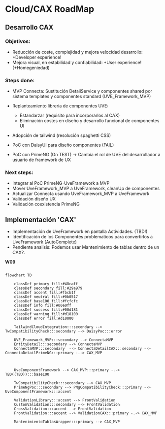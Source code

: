 # Cloud/CAX RoadMap

## Desarrollo CAX

### Objetivos:

- Reducción de coste, complejidad y mejora velocidad desarrollo: +Developer experience!
- Mejora visual, en estabilidad y confiabilidad: +User experience! (+Homegeniedad)

### Steps done:

- MVP Connecta: Sustitución DetailService y componentes shared por sistema templates y componentes standard (UVE_Framework_MVP)

- Replanteamiento libreria de componentes UVE:

  - Estandarzar (requisito para incorporarlos al CAX)
  - Eliminación costes en diseño y desarrollo funcional de componentes UI

- Adopción de tailwind (resolución spaghetti CSS)
- PoC con DaisyUI para diseño componentes (FAIL)
- PoC con PrimeNG (On TEST) -> Cambia el rol de UVE del desarrollador a usuario de framework de UX

### Next steps:

- Integrar al PoC PrimeNG-UveFramework a MVP
- Mover UveFramework_MVP a UveFramework, cleanUp de componentes
- Actualizar Connecta usando UveFramework_MVP a UveFramework
- Validación diseño UX
- Validación coexistencia PrimeNG

## Implementación 'CAX'

- Implementación de UveFramework en pantalla Actividades. (TBD!)
- Identificación de los Componentes problematicos para convertirlos a UveFramework (AutoComplete)
- Pendiente analisis: Podemos usar Mantenimiento de tablas dentro de un CAX?.

**W09**

```mermaid

flowchart TD

    classDef primary fill:#48caff
    classDef secondary fill:#29a979
    classDef accent fill:#fbcb1f
    classDef neutral fill:#0b0517
    classDef base100 fill:#fcfcfc
    classDef info fill:#00e0ff
    classDef success fill:#00d181
    classDef warning fill:#d18100
    classDef error fill:#d10000

    TailwindCloudIntegration:::secondary --> TwCompatibilityCheck:::secondary --> DaisyPoc:::error

    UVE_Framework_MVP:::secondary --> ConnectaMVP
    EntityDetail:::secondary --> ConnectaMVP
    ConnectaMVP:::secondary  --> ConnectaDetailCAX:::secondary --> ConnectaDetailPrimeNG:::primary -.-> CAX_MVP



    UveComponentFramework --> CAX_MVP:::primary -.-> TBD((TBD)):::base100

    TwCompatibilityCheck:::secondary --> CAX_MVP
    PrimeNgPoc:::secondary --> PNgCompatibilityCheck:::primary --> UveComponentFramework:::accent

    ValidationLibrary:::accent --> FrontValidation
    CustomValidation:::secondary --> FrontValidation
    CrossValidation:::accent --> FrontValidation
    FrontValidation:::accent --> ValidationCAX:::primary -.-> CAX_MVP

    MantenimientoTablasWrapper:::primary --> CAX_MVP

```
